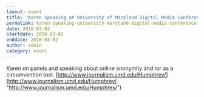 ```yaml
---
layout: event
title: "Karen speaking at University of Maryland Digital Media Conference"
permalink: karen-speaking-university-maryland-digital-media-conference
date: 2010-03-02
startdate: 2010-03-02
enddate: 2010-03-02
author: admin
category: event
---
```


Karen on panels and speaking about online anonymity and tor as a circumvention tool. [http://www.journalism.umd.edu/Humphrey/](http://www.journalism.umd.edu/Humphrey/ "http://www.journalism.umd.edu/Humphrey/")

